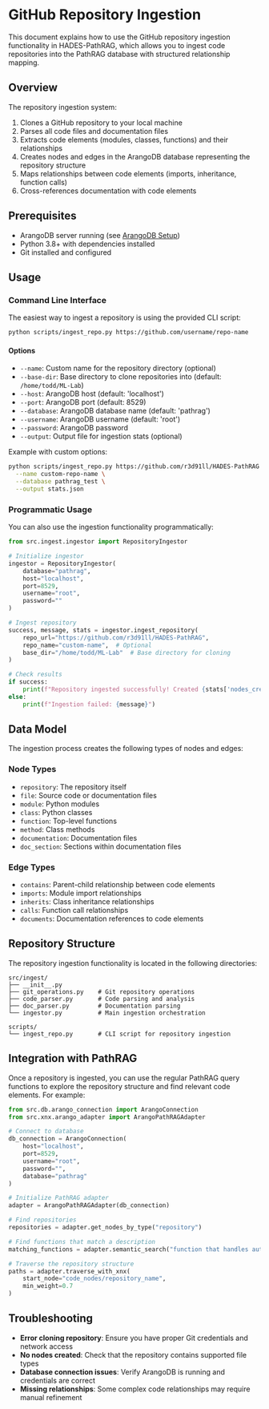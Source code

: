 # GitHub Repository Ingestion

This document explains how to use the GitHub repository ingestion functionality in HADES-PathRAG, which allows you to ingest code repositories into the PathRAG database with structured relationship mapping.

## Overview

The repository ingestion system:

1. Clones a GitHub repository to your local machine
2. Parses all code files and documentation files
3. Extracts code elements (modules, classes, functions) and their relationships
4. Creates nodes and edges in the ArangoDB database representing the repository structure
5. Maps relationships between code elements (imports, inheritance, function calls)
6. Cross-references documentation with code elements

## Prerequisites

- ArangoDB server running (see [ArangoDB Setup](./arango_setup.md))
- Python 3.8+ with dependencies installed
- Git installed and configured

## Usage

### Command Line Interface

The easiest way to ingest a repository is using the provided CLI script:

```bash
python scripts/ingest_repo.py https://github.com/username/repo-name
```

#### Options

- `--name`: Custom name for the repository directory (optional)
- `--base-dir`: Base directory to clone repositories into (default: `/home/todd/ML-Lab`)
- `--host`: ArangoDB host (default: 'localhost')
- `--port`: ArangoDB port (default: 8529)
- `--database`: ArangoDB database name (default: 'pathrag')
- `--username`: ArangoDB username (default: 'root')
- `--password`: ArangoDB password
- `--output`: Output file for ingestion stats (optional)

Example with custom options:

```bash
python scripts/ingest_repo.py https://github.com/r3d91ll/HADES-PathRAG \
  --name custom-repo-name \
  --database pathrag_test \
  --output stats.json
```

### Programmatic Usage

You can also use the ingestion functionality programmatically:

```python
from src.ingest.ingestor import RepositoryIngestor

# Initialize ingestor
ingestor = RepositoryIngestor(
    database="pathrag",
    host="localhost",
    port=8529,
    username="root",
    password=""
)

# Ingest repository
success, message, stats = ingestor.ingest_repository(
    repo_url="https://github.com/r3d91ll/HADES-PathRAG",
    repo_name="custom-name",  # Optional
    base_dir="/home/todd/ML-Lab"  # Base directory for cloning
)

# Check results
if success:
    print(f"Repository ingested successfully! Created {stats['nodes_created']} nodes and {stats['edges_created']} edges.")
else:
    print(f"Ingestion failed: {message}")
```

## Data Model

The ingestion process creates the following types of nodes and edges:

### Node Types

- `repository`: The repository itself
- `file`: Source code or documentation files
- `module`: Python modules
- `class`: Python classes
- `function`: Top-level functions
- `method`: Class methods
- `documentation`: Documentation files
- `doc_section`: Sections within documentation files

### Edge Types

- `contains`: Parent-child relationship between code elements
- `imports`: Module import relationships
- `inherits`: Class inheritance relationships
- `calls`: Function call relationships
- `documents`: Documentation references to code elements

## Repository Structure

The repository ingestion functionality is located in the following directories:

```
src/ingest/
├── __init__.py
├── git_operations.py    # Git repository operations
├── code_parser.py       # Code parsing and analysis
├── doc_parser.py        # Documentation parsing
└── ingestor.py          # Main ingestion orchestration

scripts/
└── ingest_repo.py       # CLI script for repository ingestion
```

## Integration with PathRAG

Once a repository is ingested, you can use the regular PathRAG query functions to explore the repository structure and find relevant code elements. For example:

```python
from src.db.arango_connection import ArangoConnection
from src.xnx.arango_adapter import ArangoPathRAGAdapter

# Connect to database
db_connection = ArangoConnection(
    host="localhost",
    port=8529,
    username="root",
    password="",
    database="pathrag"
)

# Initialize PathRAG adapter
adapter = ArangoPathRAGAdapter(db_connection)

# Find repositories
repositories = adapter.get_nodes_by_type("repository")

# Find functions that match a description
matching_functions = adapter.semantic_search("function that handles authentication", node_type="function", limit=5)

# Traverse the repository structure
paths = adapter.traverse_with_xnx(
    start_node="code_nodes/repository_name",
    min_weight=0.7
)
```

## Troubleshooting

- **Error cloning repository**: Ensure you have proper Git credentials and network access
- **No nodes created**: Check that the repository contains supported file types
- **Database connection issues**: Verify ArangoDB is running and credentials are correct
- **Missing relationships**: Some complex code relationships may require manual refinement
